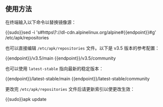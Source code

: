 ## 使用方法

在终端输入以下命令以替换镜像源：

<tmpl z-lang="bash">
{{sudo}}sed -i 's#https\?://dl-cdn.alpinelinux.org/alpine#{{endpoint}}#g' /etc/apk/repositories
</tmpl>

也可以直接编辑 `/etc/apk/repositories` 文件。以下是 v3.5 版本的参考配置：

<tmpl z-path="/etc/apk/repositories">
{{endpoint}}/v3.5/main
{{endpoint}}/v3.5/community
</tmpl>

也可以使用 `latest-stable` 指向最新的稳定版本：

<tmpl z-path="/etc/apk/repositories">
{{endpoint}}/latest-stable/main
{{endpoint}}/latest-stable/community
</tmpl>

更改完 `/etc/apk/repositories` 文件后请更新索引以使更改生效：

<tmpl z-lang="bash">
{{sudo}}apk update
</tmpl>

